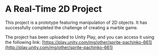 # A Real-Time 2D Project

This project is a prototype featuring manipulation of 2D objects. It has successfully completed the challenge of creating a marble game.

The project has been uploaded to Unity Play, and you can access it using the following link: [https://play.unity.com/mg/other/sprite-pachinko-661](http://play.unity.com/mg/other/sprite-pachinko-661)
